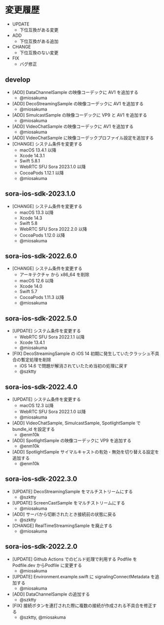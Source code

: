 # 変更履歴

- UPDATE
    - 下位互換がある変更
- ADD
    - 下位互換がある追加
- CHANGE
    - 下位互換のない変更
- FIX
    - バグ修正

## develop

- [ADD] DataChannelSample の映像コーデックに AV1 を追加する
    - @miosakuma
- [ADD] DecoStreamingSample の映像コーデックに AV1 を追加する
    - @miosakuma
- [ADD] SimulcastSample の映像コーデックに VP9 と AV1 を追加する
    - @miosakuma
- [ADD] VideoChatSample の映像コーデックに AV1 を追加する
    - @miosakuma
- [ADD] VideoChatSample に映像コーデックプロファイル設定を追加する
- [CHANGE] システム条件を変更する
    - macOS 13.4.1 以降
    - Xcode 14.3.1
    - Swift 5.8.1
    - WebRTC SFU Sora 2023.1.0 以降
    - CocoaPods 1.12.1 以降
    - @miosakuma

## sora-ios-sdk-2023.1.0

- [CHANGE] システム条件を変更する
    - macOS 13.3 以降
    - Xcode 14.3
    - Swift 5.8
    - WebRTC SFU Sora 2022.2.0 以降
    - CocoaPods 1.12.0 以降
    - @miosakuma

## sora-ios-sdk-2022.6.0

- [CHANGE] システム条件を変更する
    - アーキテクチャ から x86_64 を削除
    - macOS 12.6 以降
    - Xcode 14.0
    - Swift 5.7
    - CocoaPods 1.11.3 以降
    - @miosakuma

## sora-ios-sdk-2022.5.0

- [UPDATE] システム条件を変更する
    - WebRTC SFU Sora 2022.1.1 以降
    - Xcode 13.4.1
    - @miosakuma
- [FIX] DecoStreamingSample の iOS 14 初期に発生していたクラッシュ不具合の暫定処理を削除
    - iOS 14.6 で問題が解消されていたため当初の処理に戻す
    - @szktty

## sora-ios-sdk-2022.4.0

- [UPDATE] システム条件を変更する
    - macOS 12.3 以降
    - WebRTC SFU Sora 2022.1.0 以降
    - @miosakuma
- [ADD] VideoChatSample, SimulcastSample, SpotlightSample で bundle_id を設定する
    - @enm10k
- [ADD] SpotlightSample の映像コーデックに VP9 を追加する
    - @enm10k
- [ADD] SpotlightSample サイマルキャストの有効・無効を切り替える設定を追加する
    - @enm10k

## sora-ios-sdk-2022.3.0

- [UPDATE] DecoStreamingSample をマルチストリームにする
    - @szktty
- [UPDATE] ScreenCastSample をマルチストリームにする
    - @miosakuma
- [ADD] サーバから切断されたとき接続前の状態に戻る
    - @szktty
- [CHANGE] RealTimeStreamingSample を廃止する
    - @miosakuma

## sora-ios-sdk-2022.2.0

- [UPDATE] Github Actions でのビルド処理で利用する Podfile を Podfile.dev からPodfile に変更する
    - @miosakuma
- [UPDATE] Environment.example.swift に signalingConnectMetadata を追加する
    - @miosakuma
- [ADD] DataChannelSample の追加する
    - @szktty
- [FIX] 接続ボタンを連打された際に複数の接続が作成される不具合を修正する
    - @szktty, @miosakuma
